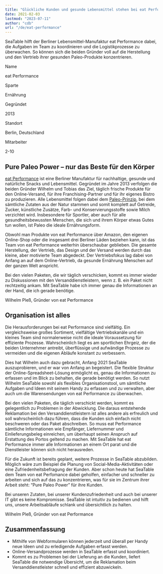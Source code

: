 ```yaml
---
title: "Glückliche Kunden und gesunde Lebensmittel stehen bei eat Performance im Mittelpunkt - SeaTable"
date: 2021-02-03
lastmod: "2023-07-11"
author: "cdb"
url: "/de/eat-performance"
---
```


SeaTable hilft der Berliner Lebensmittel-Manufaktur eat Performance dabei, die Aufgaben im Team zu koordinieren und die Logistikprozesse zu überwachen. So können sich die beiden Gründer voll auf die Herstellung und den Vertrieb ihrer gesunden Paleo-Produkte konzentrieren.

Name

eat Performance

Sparte

Ernährung

Gegründet

2013

Standort

Berlin, Deutschland

Mitarbeiter

2-10

## Pure Paleo Power – nur das Beste für den Körper

[eat Performance](https://eat-performance.com/) ist eine Berliner Manufaktur für nachhaltige, gesunde und natürliche Snacks und Lebensmittel. Gegründet im Jahre 2013 verfolgen die beiden Gründer Wilhelm und Tobias das Ziel, täglich frische Produkte für den Online-Versand, für ihre Franchising-Partner und für ihr eigenes Bistro zu produzieren. Alle Lebensmittel folgen dabei dem [Paleo-Prinzip](https://eat-performance.com/eat-LIFESTYLE/Vorteile-von-Paleo/), bei dem sämtliche Zutaten aus der Natur stammen und somit komplett auf Getreide, Zucker, künstliche Zusätze, Farb- und Konservierungsstoffe sowie Milch verzichtet wird. Insbesondere für Sportler, aber auch für alle gesundheitsbewussten Menschen, die sich und ihrem Körper etwas Gutes tun wollen, ist Paleo die ideale Ernährungsform.

Obwohl man Produkte von eat Performance über Amazon, den eigenen Online-Shop oder die insgesamt drei Berliner Läden beziehen kann, ist das Team von eat Performance weiterhin überschaubar geblieben. Die gesamte Herstellung, der Vertrieb, das Design und der Versand werden durch das kleine, aber motivierte Team abgedeckt. Der Vertriebsfokus lag dabei von Anfang an auf dem Online-Vertrieb, da gesunde Ernährung Menschen auf der ganzen Welt anspricht.

Bei den vielen Paketen, die wir täglich verschicken, kommt es immer wieder zu Diskussionen mit den Versanddienstleistern, wenn z. B. ein Paket nicht rechtzeitig ankam. Mit SeaTable habe ich immer genau die Informationen an der Hand, die ich gerade benötige.

Wilhelm Pleß, Gründer von eat Performance

## Organisation ist alles

Die Herausforderungen bei eat Performance sind vielfältig. Ein vergleichsweise großes Sortiment, vielfältige Vertriebskanäle und ein kleines Team sind normalerweise nicht die ideale Voraussetzung für effiziente Prozesse. Wahrscheinlich liegt es am sportlichen Ehrgeiz, der die beiden Unternehmer antreibt, überflüssige und aufwändige Prozesse zu vermeiden und die eigenen Abläufe konstant zu verbessern.

Dies hat Wilhelm auch dazu gebracht, Anfang 2021 SeaTable auszuprobieren, und er war von Anfang an begeistert. Die flexible Struktur der Online-Spreadsheet-Lösung ermöglicht es, genau die Informationen zu erfassen und im Blick zu behalten, die gerade benötigt werden. So nutzt Wilhelm SeaTable sowohl als flexibles Organisationstool, um sämtliche Aufgaben und Ideen mit seinem Handy zu erfassen und zu verwalten, aber auch um die Warensendungen von eat Performance zu überwachen.

Bei den vielen Paketen, die täglich verschickt werden, kommt es gelegentlich zu Problemen in der Abwicklung. Die daraus entstehende Reklamation bei den Versanddienstleistern ist alles andere als erfreulich und soll wahrscheinlich dazu führen, dass die Kunden sich einfach nicht beschweren oder das Paket abschreiben. So muss eat Performance sämtliche Informationen wie Empfänger, Liefernummer und Einlieferungsbeleg einreichen, um überhaupt seinen Anspruch auf Erstattung des Portos geltend zu machen. Mit SeaTable hat eat Performance immer alle Informationen an einem Ort parat und die Dienstleister können sich nicht herausreden.

Für die Zukunft ist bereits geplant, weitere Prozesse in SeaTable abzubilden. Möglich wäre zum Beispiel die Planung von Social-Media-Aktivitäten oder eine Zufriedenheitsbefragung der Kunden. Aber schon heute hat SeaTable dem Team von eat Perfomance dabei geholfen, einfacher und schneller zu arbeiten und sich auf das zu konzentrieren, was für sie im Zentrum ihrer Arbeit steht: “Pure Paleo Power” für ihre Kunden.

Bei unseren Zutaten, bei unserer Kundenzufriedenheit und auch bei unserer IT gibt es keine Kompromisse. SeaTable ist intuitiv zu bedienen und hilft uns, unsere Arbeitsabläufe schlank und übersichtlich zu halten.

Wilhelm Pleß, Gründer von eat Performance

## Zusammenfassung

- Mithilfe von Webformularen können jederzeit und überall per Handy neue Ideen und zu erledigende Aufgaben erfasst werden.
- Online-Versandprozesse werden in SeaTable erfasst und koordiniert.
- Kommt es zu Problemen bei der Lieferung an die Kunden, liefert SeaTable die notwendige Übersicht, um die Reklamation beim Versanddienstleister schnell und effizient abzuwickeln.
